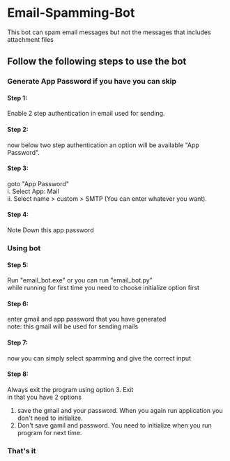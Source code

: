 # Email-Spamming-Bot
This bot can spam email messages but not the messages that includes attachment files

## Follow the following steps to use the bot
### Generate App Password if you have you can skip
#### Step 1:
Enable 2 step authentication in email used for sending.<br/>
#### Step 2:
now below two step authentication an option will be available "App Password".<br/>
#### Step 3:
goto "App Password"<br/>
      i. Select App: Mail<br/>
      ii. Select name > custom > SMTP (You can enter whatever you want).<br/>
#### Step 4:
Note Down this app password
### Using bot
#### Step 5:
Run "email_bot.exe" or you can run "email_bot.py"<br/>
while running for first time you need to choose initialize option first
#### Step 6: 
enter gmail and app password that you have generated<br/>
note: this gmail will be used for sending mails
#### Step 7:
now you can simply select spamming and give the correct input
#### Step 8:
Always exit the program using option 3. Exit<br/>
in that you have 2 options<br/>
1. save the gmail and your password. When you again run application you don't need to initialize.
2. Don't save gamil and password. You need to initialize when you run program for next time.
### That's it 
